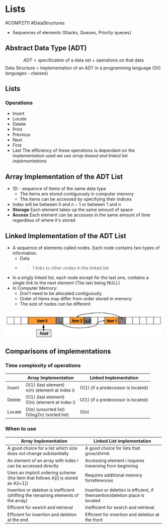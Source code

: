 # Lists
#COMP2711 #DataStructures

- Sequences of elements (Stacks, Queues, Priority queues)
## Abstract Data Type (ADT)
$$ADT = \text{specification of a data set} + \text{operations on that data}$$
Data Structure = Implementation of an ADT in a programming language (OO languages - classes)
## Lists
### Operations
- Insert
- Locate
- Delete
- Print
- Previous
- Next
- First
- Last
The efficiency of these operations is dependant on the implementation used
*we use array-based and linked list implementations*
## Array Implementation of the ADT List
- 1D - sequence of items of the same data type
	- The items are stored contiguously in computer memory
	- The items can be accessed by specifying their indices
- Index will be between $0\text{ and }n-1$ or between $1 \text{ and } n$
- **Storage** Each element takes up the same amount of space
- **Access** Each element can be accesses in the same amount of time regardless of where it's stored
## Linked Implementation of the ADT List
- A sequence of elements called nodes. Each node contains two types of information.
	- Data
	- >1 links to other nodes in the linked list
- In a singly linked list, each node except for the last one, contains a single link to the next element (The last being NULL)
- In Computer Memory:
	- Don't need to be allocated contiguously
	- Order of items may differ from order stored in memory
	- The size of nodes can be different

![](Images/Linked_List.png)
## Comparisons of implementations
### Time complexity of operations
|  | Array Implementation | Linked Implementation |
| ---- | ---- | ---- |
| Insert | O(1) (last element)<br>o(n) (element at index i) | O(1) (if a predecessor is located) |
| Delete | O(1) (last element)<br>O(n) (element at index i) | O(1) (if a predecessor is located) |
| Locate | O(n) (unsorted list)<br>O(log2n) (sorted list) | O(n) |
### When to use
| Array Implementation | Linked List implementation |
| ---- | ---- |
| A good choice for a list which size does not change substantially | A good choice for lists that grow/shrink |
| An element of an array with index i can be accessed directly | Accessing element i requires traversing from beginning |
| Uses an implicit ordering scheme (the item that follows A[i] is stored as A[i+1]) | Requires additional memory forreferences |
| Insertion or deletion is inefficient (shifting the remaining elements of the array) | Insertion or deletion is efficient, if theinsertion/deletion place is located |
| Efficient for search and retrieval | Inefficient for search and retrieval |
| Efficient for insertion and deletion at the end | Efficient for insertion and deletion at the front |
